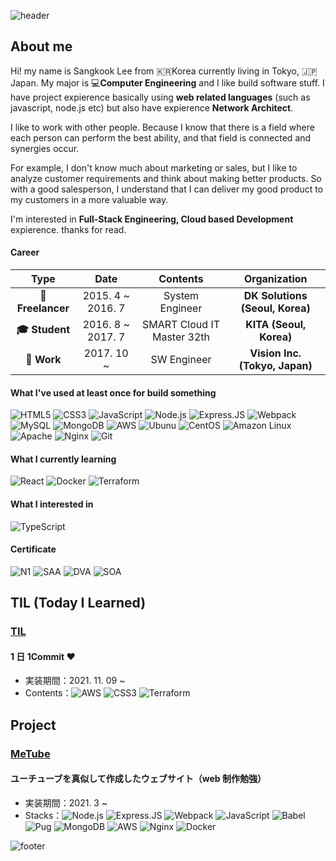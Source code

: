 ![header](https://capsule-render.vercel.app/api?type=slice&animation=blink&color=timeAuto&height=200&section=header&text=SANGKOOK%20LEE)

## About me

Hi! my name is Sangkook Lee from 🇰🇷Korea currently living in Tokyo, 🇯🇵Japan. My major is 💻**Computer Engineering** and I like build software stuff. I have project expierence basically using **web related languages** (such as javascript, node.js etc) but also have expierence **Network Architect**.

I like to work with other people. Because I know that there is a field where each person can perform the best ability, and that field is connected and synergies occur.

For example, I don't know much about marketing or sales, but I like to analyze customer requirements and think about making better products. So with a good salesperson, I understand that I can deliver my good product to my customers in a more valuable way.

I'm interested in **Full-Stack Engineering, Cloud based Development** expierence. thanks for read.

#### Career

|          **Type**          |     **Date**      |        **Contents**        |        **Organization**         |
| :------------------------: | :---------------: | :------------------------: | :-----------------------------: |
|  **:office: Freelancer**   | 2015. 4 ~ 2016. 7 |      System Engineer       | **DK Solutions (Seoul, Korea)** |
| **:mortar_board: Student** | 2016. 8 ~ 2017. 7 | SMART Cloud IT Master 32th |     **KITA (Seoul, Korea)**     |
|     **:office: Work**      |    2017. 10 ~     |        SW Engineer         | **Vision Inc. (Tokyo, Japan)**  |

#### What I've used at least once for build something

![HTML5](https://img.shields.io/badge/HTML5%20-%23E34F26.svg?&style=for-square&logo=html5&logoColor=white) ![CSS3](https://img.shields.io/badge/CSS3%20-%231572B6.svg?&style=for-square&logo=css3&logoColor=white) ![JavaScript](https://img.shields.io/badge/JavaScript%20-%23323330.svg?&style=for-square&logo=javascript&logoColor=%23F7DF1E)
![Node.js](https://img.shields.io/badge/Node.js%20-%2343853D.svg?&style=for-square&logo=node.js&logoColor=white) ![Express.JS](https://img.shields.io/badge/Express.js%20-%23404d59.svg?&style=for-square) ![Webpack](https://img.shields.io/badge/webpack%20-%238DD6F9.svg?&style=for-square&logo=webpack&logoColor=black)
![MySQL](https://img.shields.io/badge/MySQL-%2300f.svg?&style=for-square&logo=mysql&logoColor=white) ![MongoDB](https://img.shields.io/badge/MongoDB-%234ea94b.svg?&style=for-square&logo=mongodb&logoColor=white)
![AWS](https://img.shields.io/badge/AWS%20-%23FF9900.svg?&style=for-square&logo=amazon-aws&logoColor=white) ![Ubunu](https://img.shields.io/badge/Ubuntu-E95420?style=for-square&logo=ubuntu&logoColor=white) ![CentOS](https://img.shields.io/badge/CentOS-262577?style=for-square&logo=centos&logoColor=white) ![Amazon Linux](https://img.shields.io/badge/Amazon%20Linux%20-%23FF9900.svg?&style=for-square&logo=amazon-aws&logoColor=white)
![Apache](https://img.shields.io/badge/Apache%20-%23D42029.svg?&style=for-square&logo=apache&logoColor=white) ![Nginx](https://img.shields.io/badge/Nginx%20-%23009639.svg?&style=for-square&logo=nginx&logoColor=white) ![Git](https://img.shields.io/badge/Git%20-%23F05033.svg?&style=for-square&logo=git&logoColor=white)

#### What I currently learning

![React](https://img.shields.io/badge/React%20-%2320232a.svg?&style=for-square&logo=react&logoColor=%2361DAFB) ![Docker](https://img.shields.io/badge/Docker%20-%230db7ed.svg?&style=for-square&logo=docker&logoColor=white) ![Terraform](https://img.shields.io/badge/Terraform%20-%237B42BC.svg?&style=for-square&logo=terraform&logoColor=white)

#### What I interested in

![TypeScript](https://img.shields.io/badge/TypeScript%20-%23007ACC.svg?&style=for-square&logo=typescript&logoColor=white)

#### Certificate

![N1](https://img.shields.io/badge/JLPT:%20N1-%23E34F27.svg?&style=for-square) ![SAA](https://img.shields.io/badge/Solutions%20Architect%20Associate-%23FF9900.svg?&logo=amazon-aws&style=for-square) ![DVA](https://img.shields.io/badge/Developer%20Associate-%23FF9900.svg?&logo=amazon-aws&style=for-square) ![SOA](https://img.shields.io/badge/SysOps%20Administrator%20Associate-%23FF9900.svg?&logo=amazon-aws&style=for-square)

## TIL (Today I Learned)

### [TIL](https://github.com/solarsdev/TIL)

#### 1 日 1Commit ❤️

- 実装期間：2021. 11. 09 ~
- Contents：![AWS](https://img.shields.io/badge/AWS%20-%23FF9900.svg?&style=for-square&logo=amazon-aws&logoColor=white) ![CSS3](https://img.shields.io/badge/CSS3%20-%231572B6.svg?&style=for-square&logo=css3&logoColor=white) ![Terraform](https://img.shields.io/badge/Terraform%20-%237B42BC.svg?&style=for-square&logo=terraform&logoColor=white)

## Project

### [MeTube](https://github.com/solarsdev/metube-2021)

#### ユーチューブを真似して作成したウェブサイト（web 制作勉強）

- 実装期間：2021. 3 ~
- Stacks：![Node.js](https://img.shields.io/badge/Node.js%20-%2343853D.svg?&style=for-square&logo=node.js&logoColor=white) ![Express.JS](https://img.shields.io/badge/Express.js%20-%23404d59.svg?&style=for-square) ![Webpack](https://img.shields.io/badge/webpack%20-%238DD6F9.svg?&style=for-square&logo=webpack&logoColor=black) ![JavaScript](https://img.shields.io/badge/JavaScript%20-%23323330.svg?&style=for-square&logo=javascript&logoColor=%23F7DF1E) ![Babel](https://img.shields.io/badge/Babel%20-%23323330.svg?&style=for-square&logo=babel&logoColor=%23F7DF1E) ![Pug](https://img.shields.io/badge/Pug%20-%23A86454.svg?&style=for-square&logo=pug&logoColor=%23F7DF1E) ![MongoDB](https://img.shields.io/badge/MongoDB-%234ea94b.svg?&style=for-square&logo=mongodb&logoColor=white) ![AWS](https://img.shields.io/badge/AWS%20-%23FF9900.svg?&style=for-square&logo=amazon-aws&logoColor=white) ![Nginx](https://img.shields.io/badge/Nginx%20-%23009639.svg?&style=for-square&logo=nginx&logoColor=white) ![Docker](https://img.shields.io/badge/Docker%20-%230db7ed.svg?&style=for-square&logo=docker&logoColor=white)

![footer](https://capsule-render.vercel.app/api?type=slice&color=timeAuto&height=100&section=footer)
